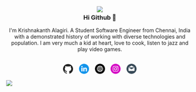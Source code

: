 <h3 align="center">
    <a align="center" href="https://thekrishna.in/"><img src="https://thekrishna.in/assets/img/KK.png" width="27px">
    </a><br>Hi Github 👋</h3>
<p align="center">I'm Krishnakanth Alagiri. A Student Software Engineer from Chennai, India with a demonstrated history of working with diverse technologies and population. I am very much a kid at heart, love to cook, listen to jazz and play video games.<br><br>
</p>
<p align="center">
    <a id="GitHub" href="https://github.com/K-Kraken/"><img width="27px" src="/img/gh.png" alt="Krishnakanth Alagiri - GitHub" /></a>
    &nbsp;&nbsp;     
    <a id="LinkedIn" href="https://linkedin.com/in/krishnaalagiri/"><img width="27px" src="/img/linkedin.png" alt="Krishnakanth Alagiri - LinkedIn" /></a> 
    &nbsp;&nbsp;
    <a id="Website" href="https://thekrishna.in/"><img width="27px" src="/img/web.png" alt="Krishnakanth Alagiri - Website" /></a>
    &nbsp;&nbsp;
    <a id="Instagram" href="https://www.instagram.com/kaaaaanth/"><img width="27px" src="/img/instagram.png" alt="Krishnakanth Alagiri - Instagram" /></a> 
    &nbsp;&nbsp;
    <a id="Mail" href="mailto:krishna.alagiri03@gmail.com"><img width="27px" src="/img/mail.png" alt="Krishnakanth Alagiri - Mail"/></a>
</p>
<img src="http://cdn.thekrishna.in/img/common/border.png"/>
